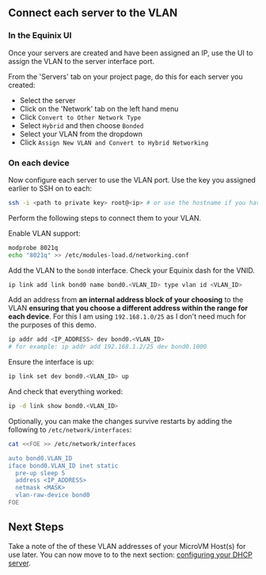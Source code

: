 ## Connect each server to the VLAN

### In the Equinix UI

Once your servers are created and have been assigned an IP, use the UI to assign the
VLAN to the server interface port.

From the 'Servers' tab on your project page, do this for each server you created:
- Select the server
- Click on the 'Network' tab on the left hand menu
- Click `Convert to Other Network Type`
- Select `Hybrid` and then choose `Bonded`
- Select your VLAN from the dropdown
- Click `Assign New VLAN and Convert to Hybrid Networking`

### On each device

Now configure each server to use the VLAN port. Use the key you assigned
earlier to SSH on to each:

```bash
ssh -i <path to private key> root@<ip> # or use the hostname if you have it set up
```

Perform the following steps to connect them to your VLAN.

Enable VLAN support:
```bash
modprobe 8021q
echo "8021q" >> /etc/modules-load.d/networking.conf
```

Add the VLAN to the `bond0` interface. Check your Equinix dash for the VNID.
```bash
ip link add link bond0 name bond0.<VLAN_ID> type vlan id <VLAN_ID>
```

Add an address from **an internal address block of your choosing** to the
VLAN **ensuring that you choose a different address within the range for each
device**. For this I am using `192.168.1.0/25` as I don't need much for the
purposes of this demo.
```bash
ip addr add <IP_ADDRESS> dev bond0.<VLAN_ID>
# for example: ip addr add 192.168.1.2/25 dev bond0.1000
```

Ensure the interface is up:
```bash
ip link set dev bond0.<VLAN_ID> up
```

And check that everything worked:
```bash
ip -d link show bond0.<VLAN_ID>
```

Optionally, you can make the changes survive restarts by adding the following
to `/etc/network/interfaces`:

```bash
cat <<FOE >> /etc/network/interfaces

auto bond0.VLAN_ID
iface bond0.VLAN_ID inet static
  pre-up sleep 5
  address <IP_ADDRESS>
  netmask <MASK>
  vlan-raw-device bond0
FOE
```

## Next Steps

Take a note of the of these VLAN addresses of your MicroVM Host(s) for use later.
You can now move to to the next section: [configuring your DHCP server](dhcp.md).
